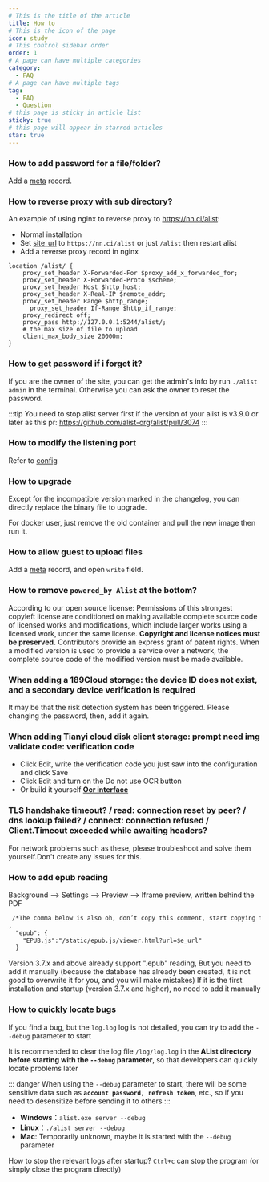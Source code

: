 ```yaml
---
# This is the title of the article
title: How to
# This is the icon of the page
icon: study
# This control sidebar order
order: 1
# A page can have multiple categories
category:
  - FAQ
# A page can have multiple tags
tag:
  - FAQ
  - Question
# this page is sticky in article list
sticky: true
# this page will appear in starred articles
star: true
---
```


### How to add password for a file/folder?

Add a [meta](../guide/advanced/meta.md) record.

### How to reverse proxy with sub directory?

An example of using nginx to reverse proxy to https://nn.ci/alist:
- Normal installation
- Set [site_url](../config/configuration.md#site_url) to `https://nn.ci/alist` or just `/alist` then restart alist
- Add a reverse proxy record in nginx

```nginx
location /alist/ {
    proxy_set_header X-Forwarded-For $proxy_add_x_forwarded_for;
    proxy_set_header X-Forwarded-Proto $scheme;
    proxy_set_header Host $http_host;
    proxy_set_header X-Real-IP $remote_addr;
    proxy_set_header Range $http_range;
	  proxy_set_header If-Range $http_if_range;
    proxy_redirect off;
    proxy_pass http://127.0.0.1:5244/alist/;
    # the max size of file to upload
    client_max_body_size 20000m;
}
```

### How to get password if i forget it?

If you are the owner of the site, you can get the admin's info by run `./alist admin` in the terminal.
Otherwise you can ask the owner to reset the password.

:::tip
You need to stop alist server first if the version of your alist is v3.9.0 or later as this pr: https://github.com/alist-org/alist/pull/3074
:::

### How to modify the listening port​

Refer to [config](../config/configuration.md#port)

### How to upgrade

Except for the incompatible version marked in the changelog, you can directly replace the binary file to upgrade.

For docker user, just remove the old container and pull the new image then run it.

### How to allow guest to upload files

Add a [meta](../guide/advanced/meta.md) record, and open `write` field.

### How to remove `powered_by Alist` at the bottom?​

According to our open source license:
Permissions of this strongest copyleft license are conditioned on making available complete source code of licensed works and modifications, which include larger works using a licensed work, under the same license. **Copyright and license notices must be preserved.** Contributors provide an express grant of patent rights. When a modified version is used to provide a service over a network, the complete source code of the modified version must be made available.


### When adding a 189Cloud storage: the device ID does not exist, and a secondary device verification is required​

It may be that the risk detection system has been triggered. Please changing the password, then, add it again.

### When adding Tianyi cloud disk client storage: prompt need img validate code: verification code

- Click Edit, write the verification code you just saw into the configuration and click Save
- Click Edit and turn on the Do not use OCR button
- Or build it yourself [**Ocr interface**](../config/global.md#ocr-api)

### TLS handshake timeout? / read: connection reset by peer? / dns lookup failed? / connect: connection refused / Client.Timeout exceeded while awaiting headers?

For network problems such as these, please troubleshoot and solve them yourself.Don't create any issues for this.

### How to add epub reading

Background --> Settings --> Preview --> Iframe preview, written behind the PDF

```html
 /*The comma below is also oh, don’t copy this comment, start copying from the second line*/
,
  "epub": {
    "EPUB.js":"/static/epub.js/viewer.html?url=$e_url"
  }
```

Version 3.7.x and above already support ".epub" reading,
But you need to add it manually (because the database has already been created, it is not good to overwrite it for you, and you will make mistakes)
If it is the first installation and startup (version 3.7.x and higher), no need to add it manually

### **How to quickly locate bugs**

If you find a bug, but the `log.log` log is not detailed, you can try to add the `--debug` parameter to start

It is recommended to clear the log file `/log/log.log` in the **AList directory before starting with the `--debug` parameter**, so that developers can quickly locate problems later

::: danger
When using the `--debug` parameter to start, there will be some sensitive data such as **`account password, refresh token`**, etc., so if you need to desensitize before sending it to others
:::

- **Windows**：`alist.exe server --debug`
- **Linux**：`./alist server --debug`
- **Mac**: Temporarily unknown, maybe it is started with the `--debug` parameter

How to stop the relevant logs after startup? `Ctrl+c` can stop the program (or simply close the program directly)
